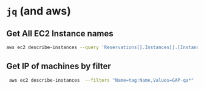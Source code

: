 # `jq` (and aws)

## Get All EC2 Instance names

```bash
aws ec2 describe-instances --query 'Reservations[].Instances[].[InstanceId,InstanceType,PlatformDetails,(Tags[?Key==`Name`].Value)[0]]' |  jq -r '.[] | @csv'
```

## Get IP of machines by filter

```bash
 aws ec2 describe-instances  --filters "Name=tag:Name,Values=GAP-qa*" --query 'Reservations[].Instances[].[InstanceId,PrivateIpAddress,Tags[?Key==`Name`]| [0].Value] | sort_by(@, &[2])' --output text | tail -n 1 | awk -F" " '{print $2}'
```
